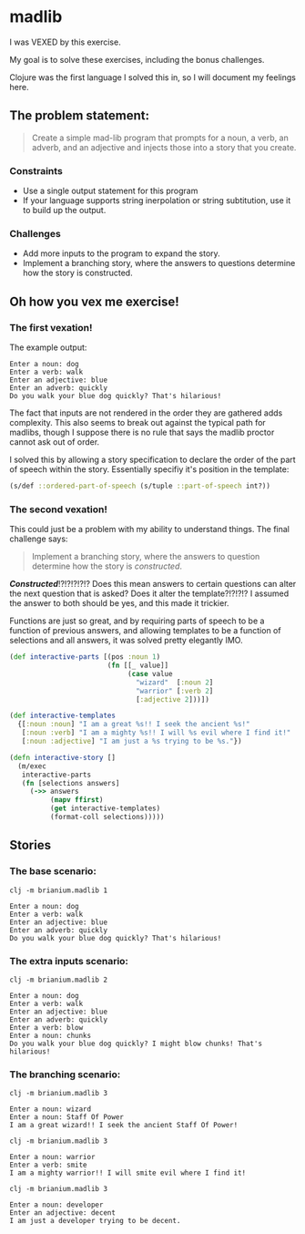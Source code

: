 # madlib

I was VEXED by this exercise.

My goal is to solve these exercises, including the bonus challenges.

Clojure was the first language I solved this in, so I will document my feelings here.

## The problem statement:

> Create a simple mad-lib program that prompts for a noun, a verb, an adverb, and an adjective and injects those into a story that you create.

### Constraints
* Use a single output statement for this program
* If your language supports string inerpolation or string subtitution, use it to build up the output.

### Challenges
* Add more inputs to the program to expand the story.
* Implement a branching story, where the answers to questions determine how the story is constructed.

## Oh how you vex me exercise!

### The first vexation!

The example output:

```
Enter a noun: dog
Enter a verb: walk
Enter an adjective: blue
Enter an adverb: quickly
Do you walk your blue dog quickly? That's hilarious!
```

The fact that inputs are not rendered in the order they are gathered adds complexity. This also seems to break out against the typical path for madlibs, though I suppose there is no rule that says the madlib proctor cannot ask out of order.

I solved this by allowing a story specification to declare the order of the part of speech within the story. Essentially specifiy it's position in the template:

```clojure
(s/def ::ordered-part-of-speech (s/tuple ::part-of-speech int?))
```

### The second vexation!

This could just be a problem with my ability to understand things. The final challenge says:

> Implement a branching story, where the answers to question determine how the story is *constructed*.

***Constructed***!?!?!?!?!? Does this mean answers to certain questions can alter the next question that is asked? Does it alter the template?!?!?!? I assumed the answer to both should be yes, and this made it trickier.

Functions are just so great, and by requiring parts of speech to be a function of previous answers, and allowing templates to be a function of selections and all answers, it was solved pretty elegantly IMO.

```clojure
(def interactive-parts [(pos :noun 1)
                        (fn [[_ value]]
                             (case value
                               "wizard"  [:noun 2]
                               "warrior" [:verb 2]
                               [:adjective 2]))])

(def interactive-templates
  {[:noun :noun] "I am a great %s!! I seek the ancient %s!"
   [:noun :verb] "I am a mighty %s!! I will %s evil where I find it!"
   [:noun :adjective] "I am just a %s trying to be %s."})

(defn interactive-story []
  (m/exec
   interactive-parts
   (fn [selections answers]
     (->> answers
          (mapv ffirst)
          (get interactive-templates)
          (format-coll selections)))))
```

## Stories

### The base scenario:

```
clj -m brianium.madlib 1

Enter a noun: dog
Enter a verb: walk
Enter an adjective: blue
Enter an adverb: quickly
Do you walk your blue dog quickly? That's hilarious!
```

### The extra inputs scenario:

```
clj -m brianium.madlib 2

Enter a noun: dog
Enter a verb: walk
Enter an adjective: blue
Enter an adverb: quickly
Enter a verb: blow
Enter a noun: chunks
Do you walk your blue dog quickly? I might blow chunks! That's hilarious!
```

### The branching scenario:

```
clj -m brianium.madlib 3

Enter a noun: wizard
Enter a noun: Staff Of Power
I am a great wizard!! I seek the ancient Staff Of Power!

clj -m brianium.madlib 3

Enter a noun: warrior
Enter a verb: smite
I am a mighty warrior!! I will smite evil where I find it!

clj -m brianium.madlib 3

Enter a noun: developer
Enter an adjective: decent
I am just a developer trying to be decent.
```
